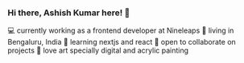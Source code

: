 ### Hi there, Ashish Kumar here! 👋

:computer: currently working as a frontend developer at Nineleaps 
:house_with_garden: living in Bengaluru, India
:closed_book: learning nextjs and react
:open_hands: open to collaborate on projects
:art: love art specially digital and acrylic painting


